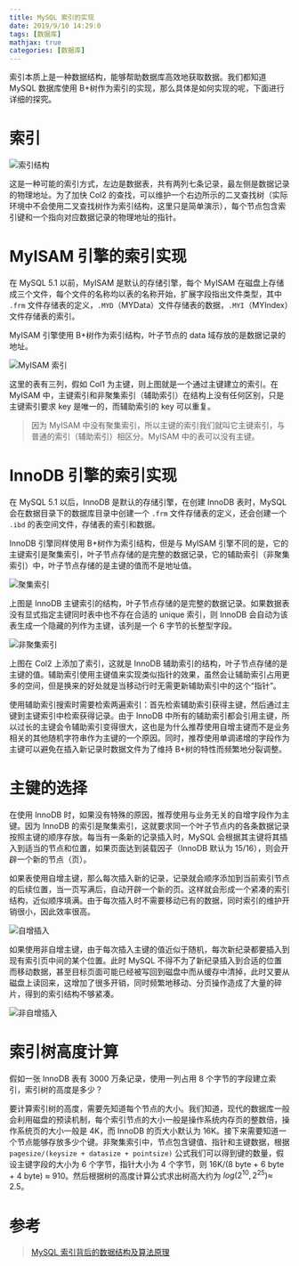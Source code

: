 ```yaml
---
title: MySQL 索引的实现
date: 2019/9/10 14:29:0
tags: [数据库]
mathjax: true
categories: [数据库]
---
```

索引本质上是一种数据结构，能够帮助数据库高效地获取数据。我们都知道 MySQL 数据库使用 B+树作为索引的实现，那么具体是如何实现的呢，下面进行详细的探究。

<!--more-->

# 索引
![索引结构](https://cdn.jsdelivr.net/gh/nekolr/image-hosting@201911242036/2019/09/10/WyW.png)

这是一种可能的索引方式，左边是数据表，共有两列七条记录，最左侧是数据记录的物理地址。为了加快 Col2 的查找，可以维护一个右边所示的二叉查找树（实际环境中不会使用二叉查找树作为索引结构，这里只是简单演示），每个节点包含索引键和一个指向对应数据记录的物理地址的指针。

# MyISAM 引擎的索引实现
在 MySQL 5.1 以前，MyISAM 是默认的存储引擎，每个 MyISAM 在磁盘上存储成三个文件，每个文件的名称均以表的名称开始，扩展字段指出文件类型，其中 `.frm` 文件存储表的定义，`.MYD`（MYData）文件存储表的数据，`.MYI`（MYIndex）文件存储表的索引。

MyISAM 引擎使用 B+树作为索引结构，叶子节点的 data 域存放的是数据记录的地址。

![MyISAM 索引](https://cdn.jsdelivr.net/gh/nekolr/image-hosting@201911242036/2019/09/11/L3R.png)

这里的表有三列，假如 Col1 为主键，则上图就是一个通过主键建立的索引。在 MyISAM 中，主键索引和非聚集索引（辅助索引）在结构上没有任何区别，只是主键索引要求 key 是唯一的，而辅助索引的 key 可以重复。

> 因为 MyISAM 中没有聚集索引，所以主键的索引我们就叫它主键索引，与普通的索引（辅助索引）相区分。MyISAM 中的表可以没有主键。

# InnoDB 引擎的索引实现
在 MySQL 5.1 以后，InnoDB 是默认的存储引擎，在创建 InnoDB 表时，MySQL 会在数据目录下的数据库目录中创建一个 `.frm` 文件存储表的定义，还会创建一个 `.ibd` 的表空间文件，存储表的索引和数据。

InnoDB 引擎同样使用 B+树作为索引结构，但是与 MyISAM 引擎不同的是，它的主键索引是聚集索引，叶子节点存储的是完整的数据记录，它的辅助索引（非聚集索引）中，叶子节点存储的是主键的值而不是地址值。

![聚集索引](https://cdn.jsdelivr.net/gh/nekolr/image-hosting@201911242036/2019/09/11/rzj.png)

上图是 InnoDB 主键索引的结构，叶子节点存储的是完整的数据记录。如果数据表没有显式指定主键同时表中也不存在合适的 unique 索引，则 InnoDB 会自动为该表生成一个隐藏的列作为主键，该列是一个 6 字节的长整型字段。

![非聚集索引](https://cdn.jsdelivr.net/gh/nekolr/image-hosting@201911242036/2019/09/11/gPa.png)

上图在 Col2 上添加了索引，这就是 InnoDB 辅助索引的结构，叶子节点存储的是主键的值。辅助索引使用主键值来实现类似指针的效果，虽然会让辅助索引占用更多的空间，但是换来的好处就是当移动行时无需更新辅助索引中的这个“指针”。

使用辅助索引搜索时需要检索两遍索引：首先检索辅助索引获得主键，然后通过主键到主键索引中检索获得记录。由于 InnoDB 中所有的辅助索引都会引用主键，所以过长的主键会令辅助索引变得很大，这也是为什么推荐使用自增主键而不是业务相关的其他随机字符串作为主键的一个原因。同时，推荐使用单调递增的字段作为主键可以避免在插入新记录时数据文件为了维持 B+树的特性而频繁地分裂调整。

# 主键的选择
在使用 InnoDB 时，如果没有特殊的原因，推荐使用与业务无关的自增字段作为主键。因为 InnoDB 的索引是聚集索引，这就要求同一个叶子节点内的各条数据记录按照主键的顺序存放。每当有一条新的记录插入时，MySQL 会根据其主键将其插入到适当的节点和位置，如果页面达到装载因子（InnoDB 默认为 15/16），则会开辟一个新的节点（页）。

如果表使用自增主键，那么每次插入新的记录，记录就会顺序添加到当前索引节点的后续位置，当一页写满后，自动开辟一个新的页。这样就会形成一个紧凑的索引结构，近似顺序填满。由于每次插入时不需要移动已有的数据，同时索引的维护开销很小，因此效率很高。

![自增插入](https://cdn.jsdelivr.net/gh/nekolr/image-hosting@201911242036/2019/09/11/QWv.png)

如果使用非自增主键，由于每次插入主键的值近似于随机，每次新纪录都要插入到现有索引页中间的某个位置。此时 MySQL 不得不为了新纪录插入到合适的位置而移动数据，甚至目标页面可能已经被写回到磁盘中而从缓存中清掉，此时又要从磁盘上读回来，这增加了很多开销，同时频繁地移动、分页操作造成了大量的碎片，得到的索引结构不够紧凑。

![非自增插入](https://cdn.jsdelivr.net/gh/nekolr/image-hosting@201911242036/2019/09/11/OWQ.png)

# 索引树高度计算
假如一张 InnoDB 表有 3000 万条记录，使用一列占用 8 个字节的字段建立索引，索引树的高度是多少？

要计算索引树的高度，需要先知道每个节点的大小。我们知道，现代的数据库一般会利用磁盘的预读机制，每个索引节点的大小一般是操作系统内存页的整数倍，操作系统页的大小一般是 4K，而 InnoDB 的页大小默认为 16K。接下来需要知道一个节点能够存放多少个键。非聚集索引中，节点包含键值、指针和主键数据，根据 `pagesize/(keysize + datasize + pointsize)` 公式我们可以得到键的数量，假设主键字段的大小为 6 个字节，指针大小为 4 个字节，则 16K/(8 byte + 6 byte + 4 byte) $\approx$ 910。然后根据树的高度计算公式求出树高大约为 $log(2^{10},2^{25})\approx$ 2.5。

# 参考
> [MySQL 索引背后的数据结构及算法原理](http://blog.codinglabs.org/articles/theory-of-mysql-index.html)